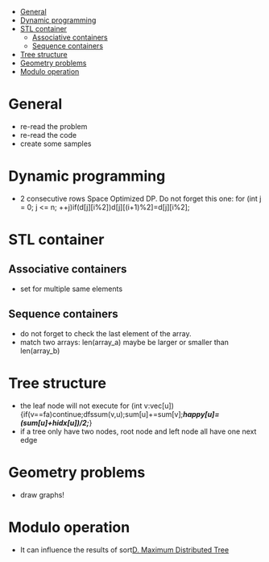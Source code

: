- [General](#general)
- [Dynamic programming](#dynamic-programming)
- [STL container](#stl-container)
  * [Associative containers](#associative-containers)
  * [Sequence containers](#sequence-containers)
- [Tree structure](#tree-structure)
- [Geometry problems](#geometry-problems)
- [Modulo operation](#modulo-operation)

# General
  - re-read the problem
  - re-read the code
  - create some samples

# Dynamic programming
  - 2 consecutive rows Space Optimized DP. Do not forget this one: for (int j = 0; j <= n; ++j)if(d[j][i%2])d[j][(i+1)%2]=d[j][i%2];
  
# STL container
  ## Associative containers
  - set for multiple same elements
  
  ## Sequence containers
  - do not forget to check the last element of the array.
  - match two arrays: len(array_a) maybe be larger or smaller than len(array_b)
  
# Tree structure
  - the leaf node will not execute for (int v:vec[u]) {if(v==fa)continue;dfssum(v,u);sum[u]+=sum[v];***happy[u]=(sum[u]+hidx[u])/2;***}
  - if a tree only have two nodes, root node and left node all have one next edge
    
# Geometry problems
  - draw graphs!

# Modulo operation
  - It can influence the results of sort[D. Maximum Distributed Tree](https://codeforces.com/contest/1401/problem/D)
  
  

